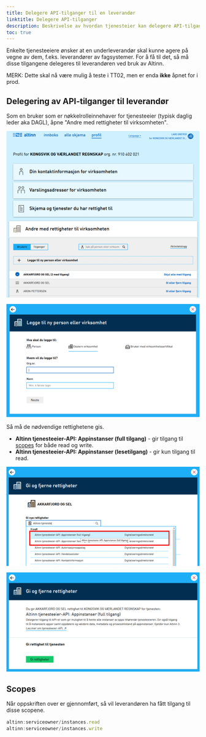 ```yaml
---
title: Delegere API-tilganger til en leverandør
linktitle: Delegere API-tilganger
description: Beskrivelse av hvordan tjenesteier kan delegere API-tilganger (scopes) til en underleverandør.
toc: true
---
```


Enkelte tjenesteeiere ønsker at en underleverandør skal kunne agere på vegne av dem, f.eks. leverandører av fagsystemer.
For å få til det, så må disse tilgangene delegeres til leverandøren ved bruk av Altinn.

MERK: Dette skal nå være mulig å teste i TT02, men er enda **ikke** åpnet for i prod.

## Delegering av API-tilganger til leverandør

Som en bruker som er nøkkelrolleinnehaver for tjenesteeier (typisk daglig leder aka DAGL), åpne "Andre med rettigheter til virksomheten".

![Andre med rettigheter](andre-med-rettigheter.png "Andre med rettigheter til virksomheten")

![Legg til leverandør](legg-til-org.png "Legg til leverandørens organisasjon")

Så må de nødvendige rettighetene gis.

- **Altinn tjenesteeier-API: Appinstanser (full tilgang)** - gir tilgang til [scopes](#scopes) for både read og write.
- **Altinn tjenesteeier-API: Appinstanser (lesetilgang)** - gir kun tilgang til read.

![Gi rettigheter til leverandør](gi-rettigheter.png "Gi de nødvendige rettighetene til leverandør")

![Bekreft](bekreft-gi-rettigheter.png "Bekreft")

## Scopes

Når oppskriften over er gjennomført, så vil leverandøren ha fått tilgang til disse scopene.

```js
altinn:serviceowner/instances.read
altinn:serviceowner/instances.write
```
